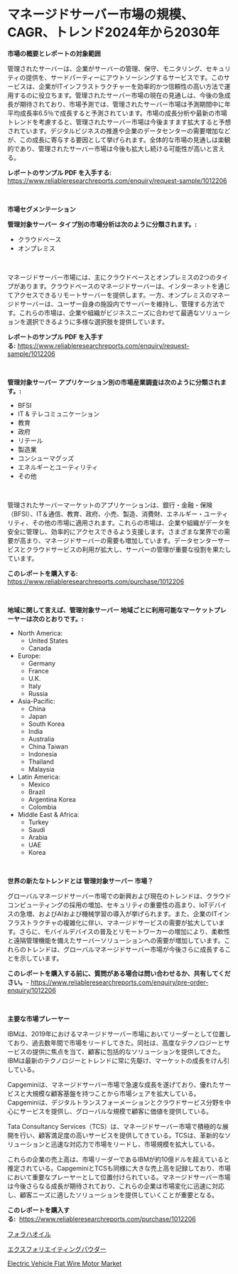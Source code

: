 <p><h1>マネージドサーバー市場の規模、CAGR、トレンド2024年から2030年</h1></p><p><strong>市場の概要とレポートの対象範囲</strong></p>
<p><p>管理されたサーバーは、企業がサーバーの管理、保守、モニタリング、セキュリティの提供を、サードパーティーにアウトソーシングするサービスです。このサービスは、企業がITインフラストラクチャーを効率的かつ信頼性の高い方法で運用するのに役立ちます。管理されたサーバー市場の現在の見通しは、今後の急成長が期待されており、市場予測では、管理されたサーバー市場は予測期間中に年平均成長率6.5％で成長すると予測されています。市場の成長分析や最新の市場トレンドを考慮すると、管理されたサーバー市場は今後ますます拡大すると予想されています。デジタルビジネスの推進や企業のデータセンターの需要増加などが、この成長に寄与する要因として挙げられます。全体的な市場の見通しは楽観的であり、管理されたサーバー市場は今後も拡大し続ける可能性が高いと言える。</p></p>
<p><strong>レポートのサンプル PDF を入手する:</strong> <a href="https://www.reliableresearchreports.com/enquiry/request-sample/1012206">https://www.reliableresearchreports.com/enquiry/request-sample/1012206</a></p>
<p>&nbsp;</p>
<p><strong>市場セグメンテーション</strong></p>
<p><strong>管理対象サーバー タイプ別の市場分析は次のように分類されます。:</strong></p>
<p><ul><li>クラウドベース</li><li>オンプレミス</li></ul></p>
<p>&nbsp;</p>
<p><p>マネージドサーバー市場には、主にクラウドベースとオンプレミスの2つのタイプがあります。クラウドベースのマネージドサーバーは、インターネットを通じてアクセスできるリモートサーバーを提供します。一方、オンプレミスのマネージドサーバーは、ユーザー自身の施設内でサーバーを維持し、管理する方法です。これらの市場は、企業や組織がビジネスニーズに合わせて最適なソリューションを選択できるように多様な選択肢を提供しています。</p></p>
<p><strong>レポートのサンプル PDF を入手する:</strong>&nbsp;<a href="https://www.reliableresearchreports.com/enquiry/request-sample/1012206">https://www.reliableresearchreports.com/enquiry/request-sample/1012206</a></p>
<p>&nbsp;</p>
<p><strong> 管理対象サーバー アプリケーション別の市場産業調査は次のように分類されます。:</strong></p>
<p><ul><li>BFSI</li><li>IT & テレコミュニケーション</li><li>教育</li><li>政府</li><li>リテール</li><li>製造業</li><li>コンシューマグッズ</li><li>エネルギーとユーティリティ</li><li>その他</li></ul></p>
<p>&nbsp;</p>
<p><p>管理されたサーバーマーケットのアプリケーションは、銀行・金融・保険（BFSI）、IT＆通信、教育、政府、小売、製造、消費財、エネルギー・ユーティリティ、その他の市場に適用されます。これらの市場は、企業や組織がデータを安全に管理し、効率的にアクセスできるよう支援します。さまざまな業界での需要が高まり、マネージドサーバーの需要も増加しています。データセンターサービスとクラウドサービスの利用が拡大し、サーバーの管理が重要な役割を果たしています。</p></p>
<p><strong>このレポートを購入する:</strong>&nbsp; <a href="https://www.reliableresearchreports.com/purchase/1012206">https://www.reliableresearchreports.com/purchase/1012206</a></p>
<p>&nbsp;</p>
<p><strong>地域に関して言えば、管理対象サーバー 地域ごとに利用可能なマーケットプレーヤーは次のとおりです。:</strong></p>
<p><ul>
    <li>
        North America:
        <ul>
            <li>United States</li>
            <li>Canada</li>
        </ul>
    </li>
    <li>
        Europe:
        <ul>
            <li>Germany</li>
            <li>France</li>
            <li>U.K.</li>
            <li>Italy</li>
            <li>Russia</li>
        </ul>
    </li>
    <li>
        Asia-Pacific:
        <ul>
            <li>China</li>
            <li>Japan</li>
            <li>South Korea</li>
            <li>India</li>
            <li>Australia</li>
            <li>China Taiwan</li>
            <li>Indonesia</li>
            <li>Thailand</li>
            <li>Malaysia</li>
        </ul>
    </li>
    <li>
        Latin America:
        <ul>
            <li>Mexico</li>
            <li>Brazil</li>
            <li>Argentina Korea</li>
            <li>Colombia</li>
        </ul>
    </li>
    <li>
        Middle East & Africa:
        <ul>
            <li>Turkey</li>
            <li>Saudi</li>
            <li>Arabia</li>
            <li>UAE</li>
            <li>Korea</li>
        </ul>
    </li>
    </ul></p>
<p>&nbsp;</p>
<p><strong>世界の新たなトレンドとは 管理対象サーバー 市場？</strong></p>
<p><p>グローバルマネージドサーバー市場での新興および現在のトレンドは、クラウドコンピューティングの採用の増加、セキュリティの重要性の高まり、IoTデバイスの急増、およびAIおよび機械学習の導入が挙げられます。また、企業のITインフラストラクチャの複雑化に伴い、マネージドサービスの需要が拡大しています。さらに、モバイルデバイスの普及とリモートワーカーの増加により、柔軟性と遠隔管理機能を備えたサーバーソリューションへの需要が増加しています。これらのトレンドは、グローバルマネージドサーバー市場が今後さらに成長することを示しています。</p></p>
<p><strong>このレポートを購入する前に、質問がある場合は問い合わせるか、共有してください。</strong>- <a href="https://www.reliableresearchreports.com/enquiry/pre-order-enquiry/1012206">https://www.reliableresearchreports.com/enquiry/pre-order-enquiry/1012206</a></p>
<p>&nbsp;</p>
<p><strong>主要な市場プレーヤー</strong></p>
<p><p>IBMは、2019年におけるマネージドサーバー市場においてリーダーとして位置しており、過去数年間で市場をリードしてきた。同社は、高度なテクノロジーとサービスの提供に焦点を当て、顧客に包括的なソリューションを提供してきた。IBMは最新のテクノロジーとトレンドに常に先駆け、マーケットの成長をけん引している。</p><p>Capgeminiは、マネージドサーバー市場で急速な成長を遂げており、優れたサービスと大規模な顧客基盤を持つことから市場シェアを拡大している。Capgeminiは、デジタルトランスフォーメーションとクラウドサービス分野を中心にサービスを提供し、グローバルな規模で顧客に価値を提供している。</p><p>Tata Consultancy Services（TCS）は、マネージドサーバー市場で積極的な展開を行い、顧客満足度の高いサービスを提供してきている。TCSは、革新的なソリューションと迅速な対応力で市場をリードし、市場規模を拡大している。</p><p>これらの企業の売上高は、市場リーダーであるIBMが約10億ドルを超えていると推定されている。CapgeminiとTCSも同様に大きな売上高を記録しており、市場において重要なプレーヤーとして位置付けられている。マネージドサーバー市場は今後さらなる成長が期待されており、これらの企業は市場変化に迅速に対応し、顧客ニーズに適したソリューションを提供していくことが重要となる。</p></p>
<p><strong>このレポートを購入する:</strong>&nbsp;&nbsp;<a href="https://www.reliableresearchreports.com/purchase/1012206">https://www.reliableresearchreports.com/purchase/1012206</a></p>
<p><p><a href="https://github.com/KaydenJohns1964/Market-Research-Report-List-1/blob/main/82628535965.md">フォラハオイル</a></p><p><a href="https://github.com/marbadji/Market-Research-Report-List-1/blob/main/69335735964.md">エクスフォリエイティングパウダー</a></p><p><a href="https://copper-carbon-84f.notion.site/Insights-into-Electric-Vehicle-Flat-Wire-Motor-Market-Size-Analysing-Market-Share-Trends-and-Grow-9f209243290043a4ab8d814bf6f3d6ad">Electric Vehicle Flat Wire Motor Market</a></p></p>